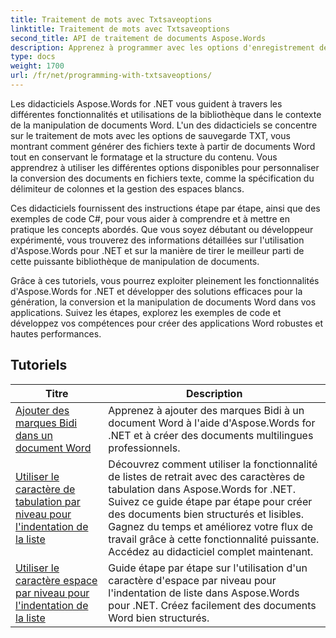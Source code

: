 ```yaml
---
title: Traitement de mots avec Txtsaveoptions
linktitle: Traitement de mots avec Txtsaveoptions
second_title: API de traitement de documents Aspose.Words
description: Apprenez à programmer avec les options d'enregistrement de fichiers texte dans Aspose.Words pour .NET. Apprenez à spécifier l'encodage, à formater le texte, à gérer les sauts de ligne et bien plus encore grâce à des didacticiels pas à pas et des exemples de code en C#.
type: docs
weight: 1700
url: /fr/net/programming-with-txtsaveoptions/
---
```

Les didacticiels Aspose.Words for .NET vous guident à travers les différentes fonctionnalités et utilisations de la bibliothèque dans le contexte de la manipulation de documents Word. L'un des didacticiels se concentre sur le traitement de mots avec les options de sauvegarde TXT, vous montrant comment générer des fichiers texte à partir de documents Word tout en conservant le formatage et la structure du contenu. Vous apprendrez à utiliser les différentes options disponibles pour personnaliser la conversion des documents en fichiers texte, comme la spécification du délimiteur de colonnes et la gestion des espaces blancs.

Ces didacticiels fournissent des instructions étape par étape, ainsi que des exemples de code C#, pour vous aider à comprendre et à mettre en pratique les concepts abordés. Que vous soyez débutant ou développeur expérimenté, vous trouverez des informations détaillées sur l'utilisation d'Aspose.Words pour .NET et sur la manière de tirer le meilleur parti de cette puissante bibliothèque de manipulation de documents.

Grâce à ces tutoriels, vous pourrez exploiter pleinement les fonctionnalités d'Aspose.Words for .NET et développer des solutions efficaces pour la génération, la conversion et la manipulation de documents Word dans vos applications. Suivez les étapes, explorez les exemples de code et développez vos compétences pour créer des applications Word robustes et hautes performances.

 ## Tutoriels
| Titre | Description |
| --- | --- |
| [Ajouter des marques Bidi dans un document Word](./add-bidi-marks/) | Apprenez à ajouter des marques Bidi à un document Word à l'aide d'Aspose.Words for .NET et à créer des documents multilingues professionnels. |
| [Utiliser le caractère de tabulation par niveau pour l'indentation de la liste](./use-tab-character-per-level-for-list-indentation/) | Découvrez comment utiliser la fonctionnalité de listes de retrait avec des caractères de tabulation dans Aspose.Words for .NET. Suivez ce guide étape par étape pour créer des documents bien structurés et lisibles. Gagnez du temps et améliorez votre flux de travail grâce à cette fonctionnalité puissante. Accédez au didacticiel complet maintenant. |
| [Utiliser le caractère espace par niveau pour l'indentation de la liste](./use-space-character-per-level-for-list-indentation/) | Guide étape par étape sur l'utilisation d'un caractère d'espace par niveau pour l'indentation de liste dans Aspose.Words pour .NET. Créez facilement des documents Word bien structurés. |